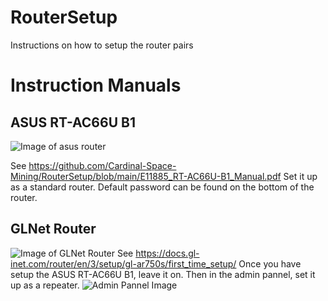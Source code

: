 # RouterSetup
Instructions on how to setup the router pairs

# Instruction Manuals

## ASUS RT-AC66U B1 
![Image of asus router](https://www.asus.com/media/global/products/assWQeKLLsXNBIXl/P_setting_xxx_0_90_end_500.png)

See https://github.com/Cardinal-Space-Mining/RouterSetup/blob/main/E11885_RT-AC66U-B1_Manual.pdf
Set it up as a standard router.
Default password can be found on the bottom of the router.

## GLNet Router
![Image of GLNet Router](https://static.gl-inet.com/docs/router/en/3/setup/gl-ar750s/first_time_setup/router.jpg) 
See https://docs.gl-inet.com/router/en/3/setup/gl-ar750s/first_time_setup/
Once you have setup the ASUS RT-AC66U B1, leave it on.
Then in the admin pannel, set it up as a repeater.
![Admin Pannel Image](https://static.gl-inet.com/docs/router/en/3/setup/mini_router/first_time_setup/admin_panel_mt300n-v2.png)

